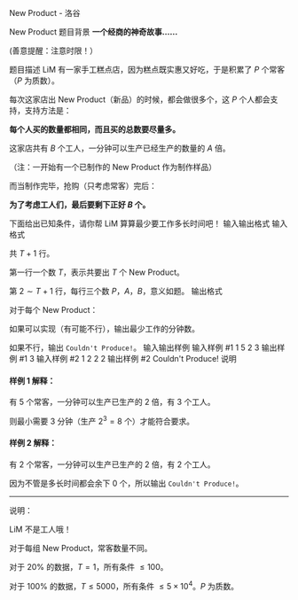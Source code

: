



New Product - 洛谷














New Product
题目背景
**一个经商的神奇故事……**

(善意提醒：注意时限！）

题目描述
LiM 有一家手工糕点店，因为糕点既实惠又好吃，于是积累了 $P$ 个常客（$P$ 为质数）。

每次这家店出 New Product（新品）的时候，都会做很多个，这 $P$ 个人都会支持，支持方法是：

**每个人买的数量都相同，而且买的总数要尽量多。**

这家店共有 $B$ 个工人，一分钟可以生产已经生产的数量的 $A$ 倍。

（注：一开始有一个已制作的 New Product 作为制作样品）

而当制作完毕，抢购（只考虑常客）完后：

**为了考虑工人们，最后要剩下正好 $B$ 个。**

下面给出已知条件，请你帮 LiM 算算最少要工作多长时间吧！
输入输出格式
输入格式



共 $T+1$ 行。

第一行一个数 $T$，表示共要出 $T$ 个 New Product。

第 $2 \sim T+1$ 行，每行三个数 $P$，$A$，$B$，意义如题。
输出格式


对于每个 New Product：

如果可以实现（有可能不行），输出最少工作的分钟数。

如果不行，输出 `Couldn't Produce!`。
输入输出样例
输入样例 #1
1
5 2 3
输出样例 #1
3
输入样例 #2
1
2 2 2
输出样例 #2
Couldn't Produce!
说明


#### 样例 $1$ 解释：

有 $5$ 个常客，一分钟可以生产已生产的 $2$ 倍，有 $3$ 个工人。

则最小需要 $3$ 分钟（生产 $2^3=8$ 个）才能符合要求。

#### 样例 $2$ 解释：

有 $2$ 个常客，一分钟可以生产已生产的 $2$ 倍，有 $2$ 个工人。

因为不管是多长时间都会余下 $0$ 个，所以输出 `Couldn't Produce!`。


----------------------------------------------

说明：

LiM 不是工人哦！

对于每组 New Product，常客数量不同。

对于 $20\%$ 的数据，$T=1$，所有条件 $\leqslant 100$。

对于 $100\%$ 的数据，$T \leqslant 5000$，所有条件 $\leqslant 5 \times 10^4$。$P$ 为质数。







